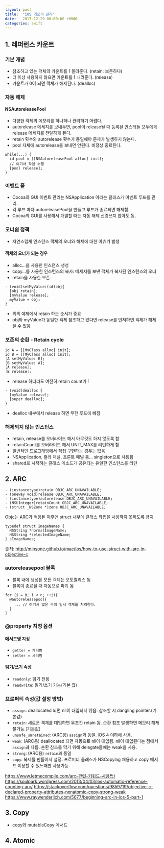 ```yaml
---
layout: post
title:  "iOS 메모리 관리"
date:   2017-12-29 00:00:00 +0000
categories: swift
---
```


## 1. 레퍼런스 카운트
### 기본 개념
* 참조하고 있는 객체의 카운트를 1 올려준다. (retain: 보존하다)
* 더 이상 사용하지 않으면 카운트를 1 내려준다. (release)
* 카운트가 0이 되면 객체가 해제된다. (dealloc)

### 자동 해제
#### NSAutoreleasePool
* 다양한 객체의 메모리를 하나하나 관리하기 어렵다.
* autorelease 메세지를 보내두면, pool이 release될 때 등록된 인스터들 모두에게 release 메세지를 전달하게 된다.
* retain 횟수와 autorelease 횟수가 동일해야 문제가 발생하지 않는다.
* pool 자체에 autorelease를 보내면 안된다. 비정상 종료된다.
```objc
while(...) {
  id pool = [[NSAutoreleasePool alloc] init];
  // 여기서 작업 수행
  [pool release];
}
```

### 이벤트 풀
* Cocoa의 GUI 이벤트 관리는 NSApplication 이라는 클래스가 이벤트 루프를 관리.
* 각 루프 마다 autoreleasePool을 만들고 루프가 종료되면 해제함.
* Cocoa의 GUI를 사용해서 개발할 때는 자동 해제 신경쓰지 않아도 됨.

### 오너쉽 정책
* 자연스럽게 인스턴스 객체의 오너와 해제에 대한 이슈가 발생
#### 객체의 오너가 되는 경우
* alloc...을 사용한 인스턴스 생성
* copy...를 사용한 인스턴스의 복사: 메세지를 보낸 객체가 복사된 인스턴스의 오너
* retain을 사용한 보존

```objc
- (void)setMyValue:(id)obj{
  [obj retain];
  [myValue release];
  myValue = obj;
}
```
* 위의 예제에서 retain 하는 순서가 중요
* obj와 myValue가 동일한 객체 참조하고 있다면 release를 먼저하면 객체가 해제될 수 있음

### 보존의 순환 - Retain cycle
```objc
id A = [[MyClass alloc] init];
id B = [[MyClass alloc] init];
[A setMyValue: B];
[B setMyValue: A];
[A release];
[B release];
```
* release 하더라도 여전히 retain count가 1

```Objc
- (void)dealloc {
  [myValue release];
  [super dealloc];
}
```
* dealloc 내부에서 release 하면 무한 루프에 빠짐

### 해제되지 않는 인스턴스
* retain, release를 오버라이드 해서 아무것도 하지 않도록 함
* retainCount를 오버라이드 해서 UNIT_MAX를 리턴하게 함
* 일반적인 프로그래밍에서 직접 구현하는 경우는 없음
* NSApplication, 컬러 패널, 프론트 패널 등... singleton으로 사용됨
* shared로 시작하는 클래스 메소드가 공유되는 유일한 인스턴스를 리턴

## 2. ARC
```objc
- (instancetype)retain OBJC_ARC_UNAVAILABLE;
- (oneway void)release OBJC_ARC_UNAVAILABLE;
- (instancetype)autorelease OBJC_ARC_UNAVAILABLE;
- (NSUInteger)retainCount OBJC_ARC_UNAVAILABLE;
- (struct _NSZone *)zone OBJC_ARC_UNAVAILABLE;
```

Objc는 ARC가 적용된 이후엔 struct 내부에 클래스 타입을 사용하지 못하도록 금지
```objc
typedef struct ImageNames {
  NSString *normalImageName;
  NSString *selectedImageName;
} sImageNames;
```
출처: http://minsone.github.io/mac/ios/how-to-use-struct-with-arc-in-objective-c

### autoreleasepool 블록
* 블록 내에 생성된 모든 객체는 오토릴리스 됨
* 블록이 종료될 때 자동으로 파괴 됨
```objc
for (i = 0; i < n; ++i){
  @autoreleasepool{
    ... // 여기서 많은 수의 임시 객체를 처리한다.
  }
}
```
### @property 지정 옵션
#### 메서드명 지정
* `getter = 게터명`
* `setter = 세터명`

#### 읽기/쓰기 속성
* `readonly`: 읽기 전용
* `readwrite`: 읽기/쓰기 가능(기본 값)

### 프로퍼티 속성(값 설정 방법)
* `assign`: deallocated 되면 nil이 대입되지 않음. 참조할 시 dangling pointer.(기본값)
* `retain`: 새로운 객체를 대입하면 무조건 retain 됨. 순환 참조 발생하면 메모리 해제 불가능.(기본값)
* `unsafe_unretained`: (ARC용) `assign`과 동일. iOS 4 이하에 사용.
* `weak`: (ARC용) deallocated 되면 자동으로 nil이 대입됨. nil이 대입된다는 점에서 `assign`과 다름. 순환 참조를 막기 위해 delegate들에는 weak을 사용.
* `strong`: (ARC용) `retain`과 동일
* `copy`: 복제를 만들어서 설정. 프로퍼티 클래스가 NSCopying 채용하고 copy 메서드 이용할 수 있느때만 사용가능.

https://www.letmecompile.com/arc-관련-키워드-사용법/
https://soulpark.wordpress.com/2013/04/03/ios-automatic-reference-counting-arc/
https://stackoverflow.com/questions/9859719/objective-c-declared-property-attributes-nonatomic-copy-strong-weak
https://www.raywenderlich.com/5677/beginning-arc-in-ios-5-part-1

## 3. Copy
* copy와 mutableCopy 메서드


## 4. Atomic
